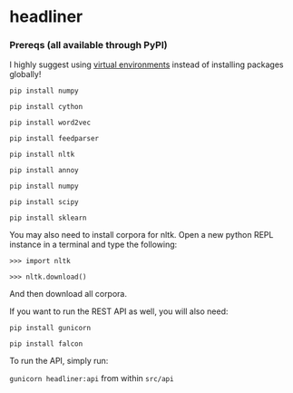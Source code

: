 # headliner

### Prereqs (all available through PyPI)

I highly suggest using [virtual environments](https://virtualenvwrapper.readthedocs.io/en/latest/) instead of installing packages globally!

`pip install numpy`

`pip install cython`

`pip install word2vec`

`pip install feedparser`

`pip install nltk`

`pip install annoy`

`pip install numpy`

`pip install scipy`

`pip install sklearn`

You may also need to install corpora for nltk. Open a new python REPL instance in a terminal and type the following:

`>>> import nltk`

`>>> nltk.download()`

And then download all corpora.

If you want to run the REST API as well, you will also need:

`pip install gunicorn`

`pip install falcon`

To run the API, simply run:

`gunicorn headliner:api` from within `src/api`
